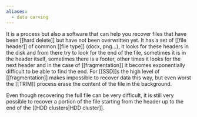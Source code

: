 ```yaml
---
aliases:
  - data carving
---
```

It is a process but also a software that can help you recover files that have been [[hard delete]] but have not been overwritten yet.
It has a set of [[file header]] of common [[file type]] (docx, png...), it looks for these headers in the disk and from there try to look for the end of the file, sometimes it is in the header itself, sometimes there is a footer, other times it looks for the next header and in the case of [[fragmentation]] it becomes exponentially difficult to be able to find the end.
For [[SSD]]s the high level of [[fragmentation]] makes impossible to recover data this way, but even worst the [[TRIM]] process erase the content of the file in the background.

Even though recovering the full file can be very difficult, it is still very possible to recover a portion of the file starting from the header up to the end of the [[HDD clusters|HDD cluster]].


